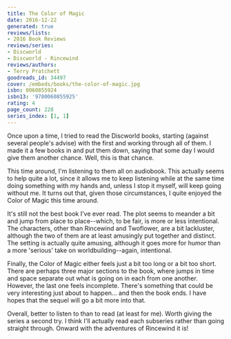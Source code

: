 ```yaml
---
title: The Color of Magic
date: 2016-12-22
generated: true
reviews/lists:
- 2016 Book Reviews
reviews/series:
- Discworld
- Discworld - Rincewind
reviews/authors:
- Terry Pratchett
goodreads_id: 34497
cover: /embeds/books/the-color-of-magic.jpg
isbn: 0060855924
isbn13: '9780060855925'
rating: 4
page_count: 228
series_index: [1, 1]
---
```

Once upon a time, I tried to read the Discworld books, starting (against several people's advise) with the first and working through all of them. I made it a few books in and put them down, saying that some day I would give them another chance. Well, this is that chance.  

This time around, I'm listening to them all on audiobook. This actually seems to help quite a lot, since it allows me to keep listening while at the same time doing something with my hands and, unless I stop it myself, will keep going without me. It turns out that, given those circumstances, I quite enjoyed the Color of Magic this time around.  

<!--more-->

It's still not the best book I've ever read. The plot seems to meander a bit and jump from place to place--which, to be fair, is more or less intentional. The characters, other than Rincewind and Twoflower, are a bit lackluster, although the two of them are at least amusingly put together and distinct. The setting is actually quite amusing, although it goes more for humor than a more 'serious' take on worldbuilding--again, intentional.  

Finally, the Color of Magic either feels just a bit too long or a bit too short. There are perhaps three major sections to the book, where jumps in time and space separate out what is going on in each from one another. However, the last one feels incomplete. There's something that could be very interesting just about to happen... and then the book ends. I have hopes that the sequel will go a bit more into that.  

Overall, better to listen to than to read (at least for me). Worth giving the series a second try. I think I'll actually read each subseries rather than going straight through. Onward with the adventures of Rincewind it is!